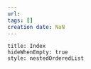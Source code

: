 ```yaml
---
url: 
tags: []
creation date: NaN
---
```



```table-of-contents
title: Index
hideWhenEmpty: true
style: nestedOrderedList
```
